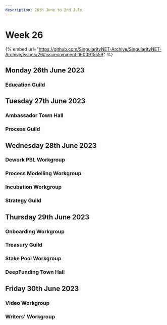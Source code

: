 ```yaml
---
description: 26th June to 2nd July
---
```


# Week 26

{% embed url="https://github.com/SingularityNET-Archive/SingularityNET-Archive/issues/26#issuecomment-1600915559" %}

## Monday 26th June 2023

### Education Guild





## Tuesday 27th June 2023

### Ambassador Town Hall

### Process Guild

##

## Wednesday 28th June 2023

### Dework PBL Workgroup

### Process Modelling Workgroup

### Incubation Workgroup

### Strategy Guild







## Thursday 29th June 2023

### Onboarding Workgroup

### Treasury Guild

### Stake Pool Workgroup

### DeepFunding Town Hall





## Friday 30th June 2023

### Video Workgroup

### Writers' Workgroup




